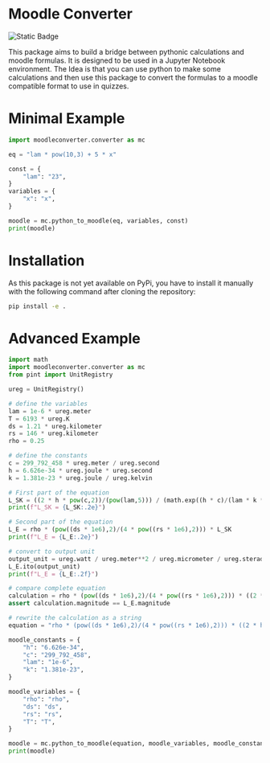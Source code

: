# Moodle Converter

![Static Badge](https://img.shields.io/badge/build-in%20Progress-yellow)

This package aims to build a bridge between pythonic calculations and moodle 
formulas. It is designed to be used in a Jupyter Notebook environment.
The Idea is that you can use python to make some calculations and then use
this package to convert the formulas to a moodle compatible format to use in
quizzes.

# Minimal Example
```python
import moodleconverter.converter as mc

eq = "lam * pow(10,3) + 5 * x"

const = {
    "lam": "23",
}
variables = {
    "x": "x",
}

moodle = mc.python_to_moodle(eq, variables, const)
print(moodle)
```

# Installation

As this package is not yet available on PyPi, you have to install it manually with the following command after cloning the repository:
```bash
pip install -e .
```


# Advanced Example
```python
import math
import moodleconverter.converter as mc
from pint import UnitRegistry

ureg = UnitRegistry()

# define the variables
lam = 1e-6 * ureg.meter
T = 6193 * ureg.K
ds = 1.21 * ureg.kilometer
rs = 146 * ureg.kilometer
rho = 0.25

# define the constants
c = 299_792_458 * ureg.meter / ureg.second
h = 6.626e-34 * ureg.joule * ureg.second
k = 1.381e-23 * ureg.joule / ureg.kelvin

# First part of the equation
L_SK = ((2 * h * pow(c,2))/(pow(lam,5))) / (math.exp((h * c)/(lam * k * T)) - 1)
print(f"L_SK = {L_SK:.2e}")

# Second part of the equation
L_E = rho * (pow((ds * 1e6),2)/(4 * pow((rs * 1e6),2))) * L_SK
print(f"L_E = {L_E:.2e}")

# convert to output unit
output_unit = ureg.watt / ureg.meter**2 / ureg.micrometer / ureg.steradian
L_E.ito(output_unit)
print(f"L_E = {L_E:.2f}")

# compare complete equation
calculation = rho * (pow((ds * 1e6),2)/(4 * pow((rs * 1e6),2))) * ((2 * h * pow(c,2))/(pow(lam,5))) / (math.exp((h * c)/(lam * k * T)) - 1) * pow(10, -6)
assert calculation.magnitude == L_E.magnitude

# rewrite the calculation as a string
equation = "rho * (pow((ds * 1e6),2)/(4 * pow((rs * 1e6),2))) * ((2 * h * pow(c,2))/(pow(lam,5))) / (math.exp((h * c)/(lam * k * T)) - 1) * pow(10, -6)"

moodle_constants = {
    "h": "6.626e-34",
    "c": "299_792_458",
    "lam": "1e-6",
    "k": "1.381e-23",
}

moodle_variables = {
    "rho": "rho",
    "ds": "ds",
    "rs": "rs",
    "T": "T",
}

moodle = mc.python_to_moodle(equation, moodle_variables, moodle_constants)
print(moodle)
```